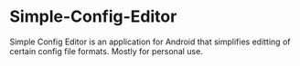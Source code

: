Simple-Config-Editor
====================

Simple Config Editor is an application for Android that simplifies editting of certain config file formats. Mostly for personal use.